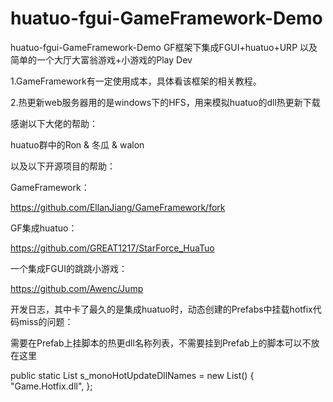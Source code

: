 # huatuo-fgui-GameFramework-Demo
huatuo-fgui-GameFramework-Demo
GF框架下集成FGUI+huatuo+URP
以及简单的一个大厅大富翁游戏+小游戏的Play Dev

1.GameFramework有一定使用成本，具体看该框架的相关教程。

2.热更新web服务器用的是windows下的HFS，用来模拟huatuo的dll热更新下载

感谢以下大佬的帮助：

huatuo群中的Ron & 冬瓜 & walon

以及以下开源项目的帮助：

GameFramework：

https://github.com/EllanJiang/GameFramework/fork

GF集成huatuo：

https://github.com/GREAT1217/StarForce_HuaTuo

一个集成FGUI的跳跳小游戏：

https://github.com/Awenc/Jump

开发日志，其中卡了最久的是集成huatuo时，动态创建的Prefabs中挂载hotfix代码miss的问题：

需要在Prefab上挂脚本的热更dll名称列表，不需要挂到Prefab上的脚本可以不放在这里

public static List<string> s_monoHotUpdateDllNames = new List<string>()
{
    "Game.Hotfix.dll",
};
